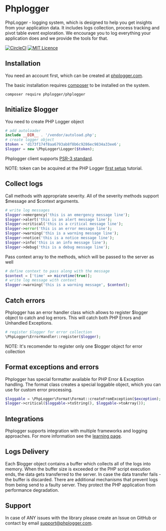 # Phplogger
PhpLogger - logging system, which is designed to help you get insights from your application data. It includes logs collection, process tracking and pivot table event exploration. We encourage you to log everything your application does and we provide the tools for that.

[![CircleCI](https://circleci.com/gh/phplogger/phplogger.svg?style=shield)](https://circleci.com/gh/phplogger/phplogger)
[![MIT Licence](https://badges.frapsoft.com/os/mit/mit.svg?v=103)](https://opensource.org/licenses/mit-license.php)

## Installation

You need an account first, which can be created at <a href="https://phplogger.com">phplogger.com</a>.

The basic installation requires <a href="https://getcomposer.org/download/">composer</a> to be installed on the system.

```shell
composer require phplogger/phplogger
```

## Initialize $logger
You need to create PHP Logger object
```php
# add autoloader
include __DIR__ . '/vendor/autoload.php';
# create logger object
$token = 'd173f174f8aa6793ab8f8b6c9286ec9834a33ee6';
$logger = new \PhpLogger\Logger($token);
```
Phplogger client supports <a href="https://www.php-fig.org/psr/psr-3/#3-psrlogloggerinterface">PSR-3 standard</a>.

NOTE: token can be acquired at the PHP Logger <a href="https://app.phplogger.com/profile/product-setup">first setup</a> tutorial.

## Collect logs


Call methods with appropriate severity. All of the severity methods support $message and $context arguments.

```php
# write log messages
$logger->emergency('this is an emergency message line');
$logger->alert('this is an alert message line');
$logger->critical('this is a critical message line');
$logger->error('this is an error message line');
$logger->warning('this is a warning message line');
$logger->notice('this is a notice message line');
$logger->info('this is an info message line');
$logger->debug('this is a debug message line');
```

Pass context array to the methods, which will be passed to the server as well
```php
# define context to pass along with the message
$context = ['time' => microtime(true)];
# write log message with context
$logger->warning('this is a warning message', $context);
```

## Catch errors

Phplogger has an error handler class which allows to register $logger object to catch and log errors.
This will catch both PHP Errors and Unhandled Exceptions.
```php
# register $logger for error collection
\PhpLogger\ErrorHandler::register($logger);
```
NOTE: It's recomender to register only one $logger object for error collection

## Format exceptions and errors

Phplogger has special formatter available for PHP Error & Exception handling. 
The format class creates a special loggable object, which you can use for custom error processing.
```php
$loggable = \PhpLogger\Format\Format::createFromException($exception);
$logger->critical($loggable->toString(), $loggable->toArray());
```

## Integrations

Phplogger supports integration with multiple frameworks and logging approaches. For more information see the 
<a href="https://phplogger.com/learn">learning page</a>.

## Logs Delivery

Each $logger object contains a buffer which collects all of the logs into memory.
When the buffer size is exceeded or the PHP script execution ends, the data gets transferred to the server.
In case the data transfer fails - the buffer is discarded. 
There are additional mechanisms that prevent logs from being send to a faulty server. They protect the PHP application
from performance degradation. 
 
## Support

In case of ANY issues with the library please create an Issue on GitHub 
or contact by email <a href="mailto:support@phplogger.com">support@phplogger.com</a>.
